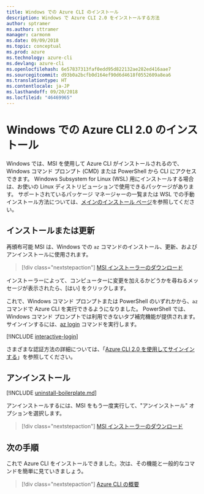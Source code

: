 ```yaml
---
title: Windows での Azure CLI のインストール
description: Windows で Azure CLI 2.0 をインストールする方法
author: sptramer
ms.author: sttramer
manager: carmonm
ms.date: 09/09/2018
ms.topic: conceptual
ms.prod: azure
ms.technology: azure-cli
ms.devlang: azure-cli
ms.openlocfilehash: 6e57837313faf0edd95d822132ae282ed416aae7
ms.sourcegitcommit: d93b0a2bcfb0d164ef90d6d4618f0552609a8ea6
ms.translationtype: HT
ms.contentlocale: ja-JP
ms.lasthandoff: 09/20/2018
ms.locfileid: "46469965"
---
```

# <a name="install-azure-cli-20-on-windows"></a>Windows での Azure CLI 2.0 のインストール

Windows では、MSI を使用して Azure CLI がインストールされるので、Windows コマンド プロンプト (CMD) または PowerShell から CLI にアクセスできます。
Windows Subsystem for Linux (WSL) 用にインストールする場合は、お使いの Linux ディストリビューションで使用できるパッケージがあります。 サポートされているパッケージ マネージャーの一覧または WSL での手動インストール方法については、[メインのインストール ページ](install-azure-cli.md)を参照してください。

## <a name="install-or-update"></a>インストールまたは更新

再頒布可能 MSI は、Windows での `az` コマンドのインストール、更新、およびアンインストールに使用されます。

> [!div class="nextstepaction"]
> [MSI インストーラーのダウンロード](https://aka.ms/installazurecliwindows)

インストーラーによって、コンピューターに変更を加えるかどうかを尋ねるメッセージが表示されたら、[はい] をクリックします。

これで、Windows コマンド プロンプトまたは PowerShell のいずれかから、`az` コマンドで Azure CLI を実行できるようになりました。 PowerShell では、Windows コマンド プロンプトでは利用できないタブ補完機能が提供されます。 サインインするには、[az login](/cli/azure/reference-index#az-login) コマンドを実行します。

[!INCLUDE [interactive-login](includes/interactive-login.md)]

さまざまな認証方法の詳細については、「[Azure CLI 2.0 を使用してサインインする](authenticate-azure-cli.md)」を参照してください。

## <a name="uninstall"></a>アンインストール

[!INCLUDE [uninstall-boilerplate.md](includes/uninstall-boilerplate.md)]

アンインストールするには、MSI をもう一度実行して、"アンインストール" オプションを選択します。

> [!div class="nextstepaction"]
> [MSI インストーラーのダウンロード](https://aka.ms/installazurecliwindows)

## <a name="next-steps"></a>次の手順

これで Azure CLI をインストールできました。次は、その機能と一般的なコマンドを簡単に見ていきましょう。

> [!div class="nextstepaction"]
> [Azure CLI の概要](get-started-with-azure-cli.md)
